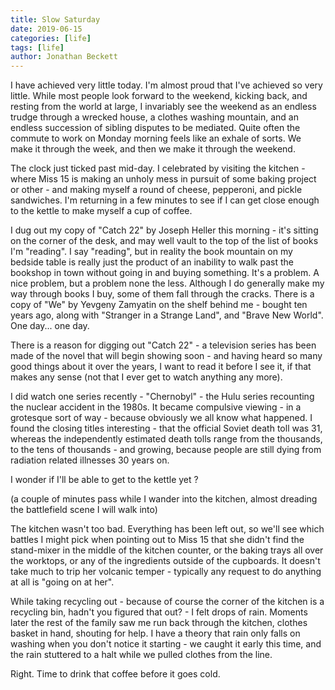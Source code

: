 ```yaml
---
title: Slow Saturday
date: 2019-06-15
categories: [life]
tags: [life]
author: Jonathan Beckett
---
```


I have achieved very little today. I'm almost proud that I've achieved so very little. While most people look forward to the weekend, kicking back, and resting from the world at large, I invariably see the weekend as an endless trudge through a wrecked house, a clothes washing mountain, and an endless succession of sibling disputes to be mediated. Quite often the commute to work on Monday morning feels like an exhale of sorts. We make it through the week, and then we make it through the weekend.

The clock just ticked past mid-day. I celebrated by visiting the kitchen - where Miss 15 is making an unholy mess in pursuit of some baking project or other - and making myself a round of cheese, pepperoni, and pickle sandwiches. I'm returning in a few minutes to see if I can get close enough to the kettle to make myself a cup of coffee.

I dug out my copy of "Catch 22" by Joseph Heller this morning - it's sitting on the corner of the desk, and may well vault to the top of the list of books I'm "reading". I say "reading", but in reality the book mountain on my bedside table is really just the product of an inability to walk past the bookshop in town without going in and buying something. It's a problem. A nice problem, but a problem none the less. Although I do generally make my way through books I buy, some of them fall through the cracks. There is a copy of "We" by Yevgeny Zamyatin on the shelf behind me - bought ten years ago, along with "Stranger in a Strange Land", and "Brave New World". One day... one day.

There is a reason for digging out "Catch 22" - a television series has been made of the novel that will begin showing soon - and having heard so many good things about it over the years, I want to read it before I see it, if that makes any sense (not that I ever get to watch anything any more).

I did watch one series recently - "Chernobyl" - the Hulu series recounting the nuclear accident in the 1980s. It became compulsive viewing - in a grotesque sort of way - because obviously we all know what happened. I found the closing titles interesting - that the official Soviet death toll was 31, whereas the independently estimated death tolls range from the thousands, to the tens of thousands - and growing, because people are still dying from radiation related illnesses 30 years on.

I wonder if I'll be able to get to the kettle yet ?

(a couple of minutes pass while I wander into the kitchen, almost dreading the battlefield scene I will walk into)

The kitchen wasn't too bad. Everything has been left out, so we'll see which battles I might pick when pointing out to Miss 15 that she didn't find the stand-mixer in the middle of the kitchen counter, or the baking trays all over the worktops, or any of the ingredients outside of the cupboards. It doesn't take much to trip her volcanic temper - typically any request to do anything at all is "going on at her".

While taking recycling out - because of course the corner of the kitchen is a recycling bin, hadn't you figured that out? - I felt drops of rain. Moments later the rest of the family saw me run back through the kitchen, clothes basket in hand, shouting for help. I have a theory that rain only falls on washing when you don't notice it starting - we caught it early this time, and the rain stuttered to a halt while we pulled clothes from the line.

Right. Time to drink that coffee before it goes cold.